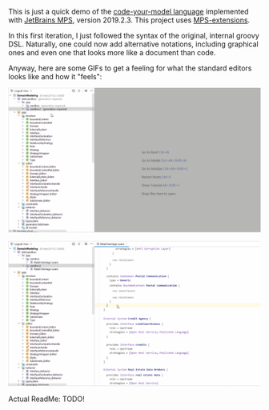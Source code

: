 This is just a quick demo of the [code-your-model language](https://github.com/innoq/code-your-model) implemented with [JetBrains MPS](https://www.jetbrains.com/mps/), version 2019.2.3. This project uses [MPS-extensions](https://github.com/JetBrains/MPS-extensions).

In this first iteration, I just followed the syntax of the original, internal groovy DSL. Naturally, one could now add alternative notations, including graphical ones and even one that looks more like a document than code.

Anyway, here are some GIFs to get a feeling for what the standard editors looks like and how it "feels":

![externals](gifs/externalSystems.gif)


![subdomain](gifs/subdomain.gif)

Actual ReadMe: TODO!
